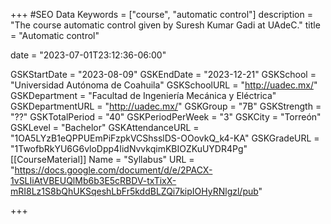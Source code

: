 +++
#SEO Data
Keywords = ["course", "automatic control"]
description = "The course automatic control given by Suresh Kumar Gadi at UAdeC."
title = "Automatic control"

date = "2023-07-01T23:12:36-06:00"

GSKStartDate = "2023-08-09"
GSKEndDate = "2023-12-21"
GSKSchool = "Universidad Autónoma de Coahuila"
GSKSchoolURL = "http://uadec.mx/"
GSKDepartment = "Facultad de Ingeniería Mecánica y Eléctrica"
GSKDepartmentURL = "http://uadec.mx/"
GSKGroup = "7B"
GSKStrength = "??"
GSKTotalPeriod = "40"
GSKPeriodPerWeek = "3"
GSKCity = "Torreón"
GSKLevel = "Bachelor"
GSKAttendanceURL = "1OA5LYzB1eQPPUEmPiFzpkVCShsslDS-OOovkQ_k4-KA"
GSKGradeURL = "1TwofbRkYU6G6vloDpp4IidNvvkqimKBIOZKuUYDR4Pg"
[[CourseMaterial]]
    Name = "Syllabus"
    URL = "https://docs.google.com/document/d/e/2PACX-1vSLIiAtVBEUQlMb6b3E5cRBDV-txTixX-mRI8Lz1S8bQhUKSqeshLbFr5kddBLZQi7kipIOHyRNlgzl/pub"

+++